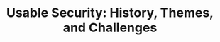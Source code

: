 ---
title: "Usable Security: History, Themes, and Challenges"
authors:
  - Simson Garfinkel
  - Heather Richter Lipford
release: Morgan & Claypool, 2014
categories:
  - Usable Security
keywords:
  - Overview
link: http://www.morganclaypool.com/doi/abs/10.2200/S00594ED1V01Y201408SPT011
comment: >-
    With just under 150 pages, this slim work offers a very good overview of the Usable Security field of science. The 39-page bibliography with relevant publications can be used as a valuable resource for familiarization with the various topics.
---